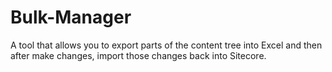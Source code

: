 # Bulk-Manager
A tool that allows you to export parts of the content tree into Excel and then after make changes, import those changes back into Sitecore.

